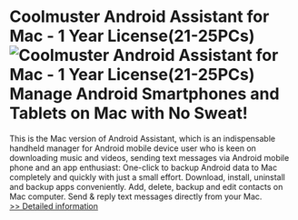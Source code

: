 # Coolmuster Android Assistant for Mac - 1 Year License(21-25PCs)<br />![Coolmuster Android Assistant for Mac - 1 Year License(21-25PCs)](https://mycommerce.akamaized.net/api/pimages/P300882060/BIG/300882060.PNG)<br />Manage Android Smartphones and Tablets on Mac with No Sweat!
This is the Mac version of Android Assistant, which is an indispensable handheld manager for Android mobile device user who is keen on downloading music and videos, sending text messages via Android mobile phone and an app enthusiast:
One-click to backup Android data to Mac completely and quickly with just a small effort.
Download, install, uninstall and backup apps conveniently.
Add, delete, backup and edit contacts on Mac computer.
Send & reply text messages directly from your Mac.<br />[>> Detailed information](https://secure.shareit.com/shareit/product.html?productid=300882060&affiliateid=200057808)